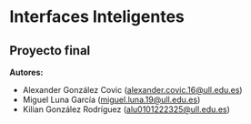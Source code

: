 # Interfaces Inteligentes  
## Proyecto final

**Autores:**
- Alexander González Covic (alexander.covic.16@ull.edu.es)
- Miguel Luna García (miguel.luna.19@ull.edu.es)
- Kilian González Rodríguez (alu0101222325@ull.edu.es)
